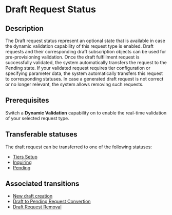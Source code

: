# Draft Request Status
## Description
The Draft request status represent an optional state that is available in case the dynamic validation capability of this request type is enabled. Draft requests and their corresponding draft subscription objects can be used for pre-provisioning validation. 
Once the draft fulfillment request is successfully validated, the system automatically transfers the request to the Pending state. If your validated request requires tier configuration or specifying parameter data, the system automatically transfers this request to corresponding statuses. 
In case a generated draft request is not correct or no longer relevant, the system allows removing such requests.
## Prerequisites
Switch a **Dynamic Validation** capability on to enable the real-time validation of your selected request type.
## Transferable statuses
The draft request can be transferred to one of the following statuses:

* [Tiers Setup](s-c-tiers-setup.html)
* [Inquiring](s-d-inquiring.html)
* [Pending](s-b-pending.html)
## Associated transitions
* [New draft creation](t-2-new-draft.html)
* [Draft to Pending Request Convertion](t-3-draft-pending.html)
* [Draft Request Removal](t-4-draft-deleted.html)
